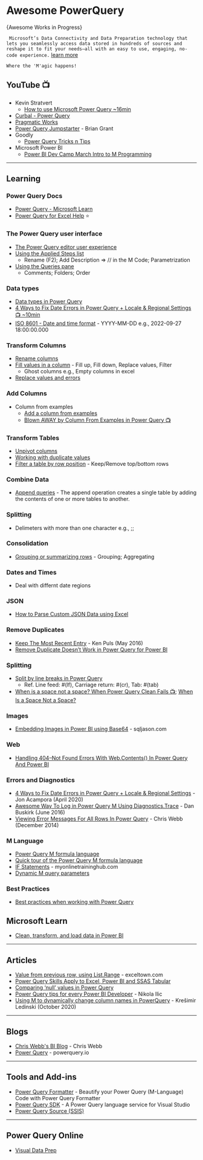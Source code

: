 # Awesome PowerQuery
{Awesome Works in Progress}

`
Microsoft’s Data Connectivity and Data Preparation technology that lets you seamlessly access data stored in hundreds of sources and reshape it to fit your needs—all with an easy to use, engaging, no-code experience.` [learn more](https://powerquery.microsoft.com/)

`
Where the 'M'agic happens!
`

## YouTube :tv:
* Kevin Stratvert
  - [How to use Microsoft Power Query ~16min](https://www.youtube.com/watch?v=0aeZX1l4JT4)
* [Curbal - Power Query](https://www.youtube.com/watch?v=dbTvOk1IyNU&list=PLDz00l_jz6zxF_OSmQhWBCVmQOaROoxWj)
* [Pragmatic Works](https://www.youtube.com/user/PragmaticWorks/search?query=Power+Query)
* [Power Query Jumpstarter](https://www.youtube.com/watch?v=7Vn6uOxcAc0&list=PLHYaVuyjhcqyYD7qss7lsFVBLf8B_zZrx) - Brian Grant
* Goodly
  - [Power Query Tricks n Tips](https://www.youtube.com/playlist?list=PLr7RyN24TvNaQPHeViV3koJrZR_U7UhD4)
* Microsoft Power BI
  - [Power BI Dev Camp March Intro to M Programming](https://www.youtube.com/watch?v=BsgOU9eeCBg)


-----
## Learning

### Power Query Docs
* [Power Query - Microsoft Learn](https://learn.microsoft.com/en-us/training/browse/?products=power-query&source=learn)
* [Power Query for Excel Help](https://support.microsoft.com/en-us/office/power-query-for-excel-help-2b433a85-ddfb-420b-9cda-fe0e60b82a94) ⭐

### The Power Query user interface
* [The Power Query editor user experience](https://learn.microsoft.com/en-us/power-query/power-query-ui#the-power-query-editor-user-experience)
* [Using the Applied Steps list](https://learn.microsoft.com/en-us/power-query/applied-steps)
  - Rename (F2); Add Description => // in the M Code; Parametrization
* [Using the Queries pane](https://learn.microsoft.com/en-us/power-query/queries-pane)
  - Comments; Folders; Order

### Data types
* [Data types in Power Query](https://learn.microsoft.com/en-us/power-query/data-types)
* [4 Ways to Fix Date Errors in Power Query + Locale & Regional Settings 📺 ~10min](https://www.excelcampus.com/powerquery/power-query-date-errors-settings/)
* [ISO 8601 - Date and time format](https://www.iso.org/iso-8601-date-and-time-format.html) - YYYY-MM-DD e.g., 2022-09-27 18:00:00.000

### Transform Columns
* [Rename columns](https://learn.microsoft.com/en-us/power-query/rename-column)
* [Fill values in a column](https://learn.microsoft.com/en-us/power-query/fill-values-column) - Fill up, Fill down, Replace values, Filter
  - Ghost columns e.g., Empty columns in excel
* [Replace values and errors](https://learn.microsoft.com/en-us/power-query/replace-values)

### Add Columns
* Column from examples
  - [Add a column from examples](https://learn.microsoft.com/en-us/power-query/column-from-example)
  - [Blown AWAY by Column From Examples in Power Query 📺](https://www.youtube.com/watch?v=BSmmNgO_EOU)

### Transform Tables
* [Unpivot columns](https://learn.microsoft.com/en-us/power-query/unpivot-column)
* [Working with duplicate values](https://learn.microsoft.com/en-us/power-query/working-with-duplicates)
* [Filter a table by row position](https://learn.microsoft.com/en-us/power-query/filter-row-position) - Keep/Remove top/bottom rows

### Combine Data
* [Append queries](https://docs.microsoft.com/en-us/power-query/append-queries) - The append operation creates a single table by adding the contents of one or more tables to another.
  
### Splitting
* Delimeters with more than one character e.g., ;;
  
### Consolidation
* [Grouping or summarizing rows](https://learn.microsoft.com/en-us/power-query/group-by) - Grouping; Aggregating

  


### Dates and Times
* Deal with differnt date regions
  
### JSON
* [How to Parse Custom JSON Data using Excel](https://theexcelclub.com/how-to-parse-custom-json-data-using-excel/)

### Remove Duplicates
* [Keep The Most Recent Entry](https://www.excelguru.ca/blog/2016/05/25/keep-the-most-recent-entry/) - Ken Puls (May 2016)
* [Remove Duplicate Doesn’t Work in Power Query for Power BI](https://radacad.com/remove-duplicate-doesnt-work-in-power-query-for-power-bi-here-is-the-solution)

### Splitting
* [Split by line breaks in Power Query](https://www.excelguru.ca/blog/2015/10/16/split-by-line-breaks/)
  * Ref. Line feed: #(lf), Carriage return: #(cr), Tab: #(tab)
* [When is a space not a space? When Power Query Clean Fails 📺](https://www.youtube.com/watch?v=61qnHOcXvLs); [When Is a Space Not a Space?](https://help.analyticsedge.com/article/when-is-a-space-not-a-space/)

### Images
* [Embedding Images in Power BI using Base64](http://sqljason.com/2018/01/embedding-images-in-power-bi-using-base64.html) - sqljason.com

### Web
* [Handling 404–Not Found Errors With Web.Contents() In Power Query And Power BI](https://blog.crossjoin.co.uk/2016/08/09/handling-404-not-found-errors-with-web-contents-in-power-query-and-power-bi/)

### Errors and Diagnostics
* [4 Ways to Fix Date Errors in Power Query + Locale & Regional Settings](https://www.excelcampus.com/powerquery/power-query-date-errors-settings/) - Jon Acampora (April 2020)
* [Awesome Way To Log in Power Query M Using Diagnostics.Trace](https://blog.learningtree.com/awesome-way-log-power-query-m-using-diagnostics-trace/) - Dan Buskirk (June 2016)
* [Viewing Error Messages For All Rows In Power Query](https://blog.crossjoin.co.uk/2014/12/22/viewing-error-messages-for-all-rows-in-power-query/) - Chris Webb (December 2014)

### M Language
* [Power Query M formula language](https://docs.microsoft.com/en-us/powerquery-m/)
* [Quick tour of the Power Query M formula language](https://docs.microsoft.com/en-us/powerquery-m/quick-tour-of-the-power-query-m-formula-language)
* [IF Statements](https://www.myonlinetraininghub.com/power-query-if-statements) - myonlinetraininghub.com
* [Dynamic M query parameters ](https://docs.microsoft.com/en-us/power-bi/connect-data/desktop-dynamic-m-query-parameters)

### Best Practices
* [Best practices when working with Power Query](https://docs.microsoft.com/en-us/power-query/best-practices)


## Microsoft Learn
* [Clean, transform, and load data in Power BI](https://learn.microsoft.com/en-us/training/modules/clean-data-power-bi/?source=najielkotob)

-----

## Articles
* [Value from previous row, using List.Range](https://exceltown.com/en/tutorials/power-bi/powerbi-com-and-power-bi-desktop/power-bi-data-sources/power-query-get-value-from-previous-row/) - exceltown.com
* [Power Query Skills Apply to Excel, Power BI and SSAS Tabular](https://sqlserverbi.blog/2017/12/04/power-query-skills-apply-to-excel-power-bi-and-ssas-tabular/)
* [Comparing ‘null’ values in Power Query](http://excel-inside.pro/blog/2018/05/17/comparing-null-values-in-power-query/)
* [Power Query tips for every Power BI Developer](https://towardsdatascience.com/power-query-tips-for-every-power-bi-developer-da9ebd3dcd93) - Nikola Ilic
* [Using M to dynamically change column names in PowerQuery](https://exceed.hr/blog/using-m-to-dynamically-change-column-names-in-powerquery/) - Krešimir Ledinski (October 2020)

-----

## Blogs
* [Chris Webb's BI Blog](https://blog.crossjoin.co.uk/) - Chris Webb
* [Power Query](https://www.powerquery.io/) - powerquery.io

-----

## Tools and Add-ins
* [Power Query Formatter](https://powerqueryformatter.com/) - Beautify your Power Query (M-Language) Code with Power Query Formatter 
* [Power Query SDK](https://marketplace.visualstudio.com/items?itemName=Dakahn.PowerQuerySDK) - A Power Query language service for Visual Studio
* [Power Query Source (SSIS)](https://docs.microsoft.com/en-us/sql/integration-services/data-flow/power-query-source)

-----

## Power Query Online
* [Visual Data Prep](https://powerbi.microsoft.com/en-us/blog/announcing-visual-data-prep-general-availability-diagram-view-in-power-query-online/)




